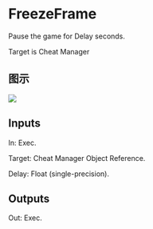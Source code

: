 # FreezeFrame

Pause the game for Delay seconds.

Target is Cheat Manager

## 图示

![]($-20221218-18160008.png)

## Inputs

In: Exec.

Target: Cheat Manager Object Reference.

Delay: Float (single-precision).  

## Outputs

Out: Exec.

